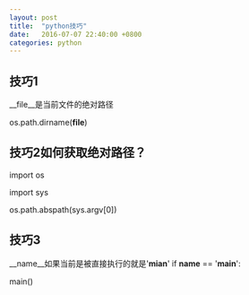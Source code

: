 ```yaml
---
layout: post
title:  "python技巧"
date:   2016-07-07 22:40:00 +0800
categories: python
---
```

## 技巧1
__file__是当前文件的绝对路径

os.path.dirname(__file__)

## 技巧2如何获取绝对路径？
import os

import sys

os.path.abspath(sys.argv[0])

## 技巧3
__name__如果当前是被直接执行的就是'__mian__'
if __name__ == '__main__':

main()
